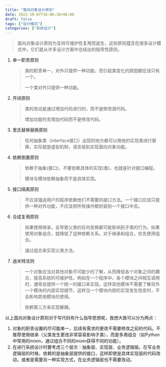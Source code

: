 ```yaml
---
title: "面向对象设计原则"
date: 2022-10-07T16:06:38+08:00
draft: false
tags: ["设计模式"]
categories: ["系统设计"]
---
```


> 面向对象设计原则为支持可维护性复用而诞生，这些原则蕴含在很多设计模式中，它们是从许多设计方案中总结出的指导性原则。

1. 单一职责原则

   > 类的职责单一，对外只提供一种功能，而引起类变化的原因都应该只有一个。
   >
   > 一个类对外只提供一种功能。

2. 开闭原则

   > 类的改动是通过增加代码进行的，而不是修改源代码。
   >
   > 增加功能时去增加代码而不是修改代码。

3. 里氏替换替换原则

   > 任何抽象类（interface接口）出现的地方都可以用他的实现类进行替换，实际就是虚拟机制，语言级别实现面向对象功能。

4. 依赖倒置原则

   > 依赖于抽象(接口)，不要依赖具体的实现(类)，也就是针对接口编程。
   >
   > 模块与模块依赖抽象而不是具体实现。

5. 接口隔离原则

   > 不应该强迫用户的程序依赖他们不需要的接口方法。一个接口应该只提供一种对外功能，不应该把所有操作都封装到一个接口中去。

6. 合成复用原则

   > 如果使用继承，会导致父类的任何变换都可能影响到子类的行为。如果使用对象组合，就降低了这种依赖关系。对于继承和组合，优先使用组合。
   >
   > 通过组合来实现父类方法。

7. 迪米特法则

   > 一个对象应当对其他对象尽可能少的了解，从而降低各个对象之间的耦合，提高系统的可维护性。例如在一个程序中，各个模块之间相互调用时，通常会提供一个统一的接口来实现。这样其他模块不需要了解另外一个模块的内部实现细节，这样当一个模块内部的实现发生改变时，不会影响其他模块的使用。
   >
   > 依赖第三方来实现解耦。

以上面向对象设计原则对于写代码有什么指导思想呢，我想大致可以分为两点：

1. 对象的职责设置的尽可能单一，后续有需求的更改不需要修改之前的代码。不推荐使用继承（父类发生更改非常容易影响子类），而是多用组合（如Python中常用的mixin，通过组合不同的mixin获得不同的功能）。
2. 在进行系统设计时要考虑三个层次：抽象层、实现层、业务逻辑层。在写业务逻辑层的时候，依赖的是抽象层提供的接口，这样即使是具体实现层的代码改动，或者是需要另一种实现方式，在业务逻辑层也不需要改动。